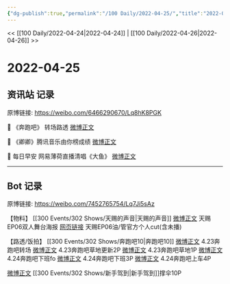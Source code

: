 ```yaml
---
{"dg-publish":true,"permalink":"/100 Daily/2022-04-25/","title":"2022-04-25","created":"2022-12-04T14:49:26.000+08:00","updated":"2023-04-11T14:46:34.000+08:00"}
---
```



<< [[100 Daily/2022-04-24\|2022-04-24]] | [[100 Daily/2022-04-26\|2022-04-26]] >>

# 2022-04-25

## 资讯站 记录

原博链接: https://weibo.com/6466290670/Lq8hK8PGK

🌟 《奔跑吧》 转场路透 [微博正文](https://weibo.com/detail/4762114872576502)

🌟 《卿卿》腾讯音乐由你榜成绩 [微博正文](https://weibo.com/detail/4762115317172623)

🌟 每日早安
网易薄荷直播清唱《大鱼》 [微博正文](https://weibo.com/detail/4762062587429207)

---
## Bot 记录

原博链接: https://weibo.com/7452765754/Lq7Ji5sAz

【物料】
[[300 Events/302 Shows/天赐的声音\|天赐的声音]]
[微博正文](https://m.weibo.cn/1315706994/4762080802244097) 天赐EP06双人舞台海报
[网页链接](https://weibo.cn/sinaurl?u=https%3A%2F%2Fyoutu.be%2FDZ0p---ubvs) 天赐EP06油/管官方个人cut(含未播)

【路透/饭拍】
[[300 Events/302 Shows/奔跑吧10\|奔跑吧10]]
[微博正文](https://m.weibo.cn/5876797510/4762080098126141) 4.23奔跑吧转场
[微博正文](https://m.weibo.cn/7458115630/4761454932132576) 4.23奔跑吧草地更新2P
[微博正文](https://m.weibo.cn/7633014126/4762288198257916) 4.23奔跑吧草地1P
[微博正文](https://m.weibo.cn/7495641082/4762132586171093) 4.24奔跑吧下班fo
[微博正文](https://m.weibo.cn/7495641082/4762104936792810) 4.24奔跑吧下班3P
[微博正文](https://m.weibo.cn/7633014126/4762157167675355) 4.24奔跑吧上车4P

[微博正文](https://m.weibo.cn/6873250805/4762199865691841) [[300 Events/302 Shows/新手驾到\|新手驾到]]撑伞10P

